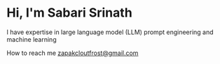 
# Hi, I'm Sabari Srinath

I have expertise in large language model (LLM) prompt engineering and machine learning

How to reach me zapakcloutfrost@gmail.com
